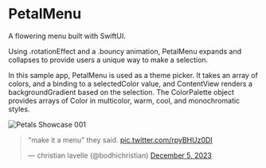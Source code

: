 # PetalMenu
A flowering menu built with SwiftUI. 

Using .rotationEffect and a .bouncy animation, PetalMenu expands and collapses to provide users a unique way to make a selection.

In this sample app, PetalMenu is used as a theme picker. It takes an array of colors, and a binding to a selectedColor value, and ContentView renders a backgroundGradient based on the selection. The ColorPalette object provides arrays of Color in multicolor, warm, cool, and monochromatic styles.

![Petals Showcase 001](https://github.com/bodhichristian/PetalMenu/assets/110639779/542846c3-cf1c-4958-96e1-7554cde218e9)


<blockquote class="twitter-tweet" data-media-max-width="560"><p lang="en" dir="ltr">&quot;make it a menu&quot; they said. <a href="https://t.co/rpyBHUz0DI">pic.twitter.com/rpyBHUz0DI</a></p>&mdash; christian lavelle (@bodhichristian) <a href="https://twitter.com/bodhichristian/status/1732169088544260377?ref_src=twsrc%5Etfw">December 5, 2023</a></blockquote> <script async src="https://platform.twitter.com/widgets.js" charset="utf-8"></script>
